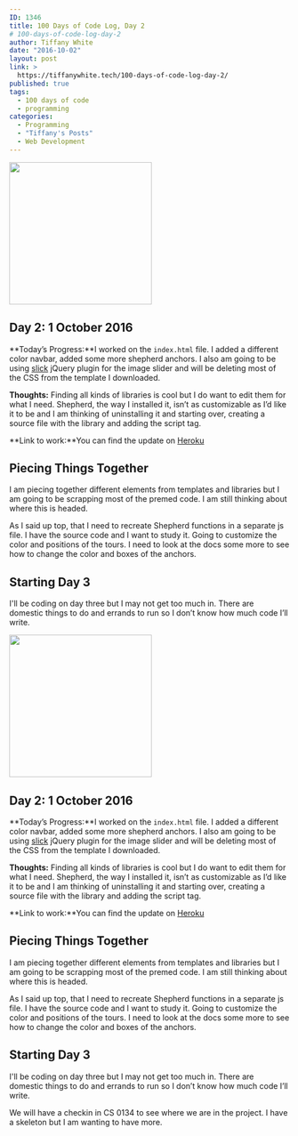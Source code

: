 ```yaml
---
ID: 1346
title: 100 Days of Code Log, Day 2
# 100-days-of-code-log-day-2
author: Tiffany White
date: "2016-10-02"
layout: post
link: >
  https://tiffanywhite.tech/100-days-of-code-log-day-2/
published: true
tags:
  - 100 days of code
  - programming
categories:
  - Programming
  - "Tiffany's Posts"
  - Web Development
---
```



<img src="https://helloburgh.me/wp-content/uploads/2016/10/code-optimization-xxl.png" alt="" width="256" height="256" class="aligncenter size-full wp-image-1345" />

## Day 2: 1 October 2016

**Today’s Progress:**I worked on the `index.html` file. I added a different color navbar, added some more shepherd anchors. I also am going to be using [slick](http://kenwheeler.github.io/slick/) jQuery plugin for the image slider and will be deleting most of the CSS from the template I downloaded.

**Thoughts:** Finding all kinds of libraries is cool but I do want to edit them for what I need. Shepherd, the way I installed it, isn’t as customizable as I’d like it to be and I am thinking of uninstalling it and starting over, creating a source file with the library and adding the script tag.

**Link to work:**You can find the update on [Heroku](https://thelenscap.herokuapp.com/#)

## Piecing Things Together

I am piecing together different elements from templates and libraries but I am going to be scrapping most of the premed code. I am still thinking about where this is headed.

As  I said up top, that I need to recreate Shepherd functions in a separate js file. I have the source code and I want to study it. Going to customize the color and positions of the tours. I need to look at the docs some more to see how to change the color and boxes of the anchors.

## Starting Day 3

I'll be coding on day three but I may not get too much in. There are domestic things to do and errands to run so I don’t know how much code I’ll write.




<img src="https://helloburgh.me/wp-content/uploads/2016/10/code-optimization-xxl.png" alt="" width="256" height="256" class="aligncenter size-full wp-image-1345" />

## Day 2: 1 October 2016

**Today’s Progress:**I worked on the `index.html` file. I added a different color navbar, added some more shepherd anchors. I also am going to be using [slick](http://kenwheeler.github.io/slick/) jQuery plugin for the image slider and will be deleting most of the CSS from the template I downloaded.

**Thoughts:** Finding all kinds of libraries is cool but I do want to edit them for what I need. Shepherd, the way I installed it, isn’t as customizable as I’d like it to be and I am thinking of uninstalling it and starting over, creating a source file with the library and adding the script tag.

**Link to work:**You can find the update on [Heroku](https://thelenscap.herokuapp.com/#)

## Piecing Things Together

I am piecing together different elements from templates and libraries but I am going to be scrapping most of the premed code. I am still thinking about where this is headed.

As  I said up top, that I need to recreate Shepherd functions in a separate js file. I have the source code and I want to study it. Going to customize the color and positions of the tours. I need to look at the docs some more to see how to change the color and boxes of the anchors.

## Starting Day 3

I'll be coding on day three but I may not get too much in. There are domestic things to do and errands to run so I don’t know how much code I’ll write.





We will have a checkin in CS 0134 to see where we are in the project. I have a skeleton but I am wanting to have more.